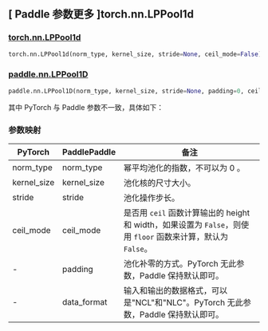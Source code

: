 ## [ Paddle 参数更多 ]torch.nn.LPPool1d

### [torch.nn.LPPool1d](https://pytorch.org/docs/stable/generated/torch.nn.LPPool1d.html#lppool1d)

```python
torch.nn.LPPool1d(norm_type, kernel_size, stride=None, ceil_mode=False)
```

### [paddle.nn.LPPool1D](https://www.paddlepaddle.org.cn/documentation/docs/zh/develop/api/paddle/nn/LPPool1D_cn.html#lppool1d)
```python
paddle.nn.LPPool1D(norm_type, kernel_size, stride=None, padding=0, ceil_mode=False, data_format='NCL', name=None)
```

其中 PyTorch 与 Paddle 参数不一致，具体如下：

### 参数映射

| PyTorch       | PaddlePaddle | 备注                                                   |
| ------------- | ------------ | ------------------------------------------------------ |
| norm_type     | norm_type    | 幂平均池化的指数，不可以为 0 。 |
| kernel_size   | kernel_size  | 池化核的尺寸大小。|
| stride        | stride       | 池化操作步长。|
| ceil_mode     | ceil_mode    | 是否用 `ceil` 函数计算输出的 height 和 width，如果设置为 `False`，则使用 `floor` 函数来计算，默认为 `False`。|
| -             | padding      | 池化补零的方式。PyTorch 无此参数，Paddle 保持默认即可。|
| -             | data_format  | 输入和输出的数据格式，可以是"NCL"和"NLC"。PyTorch 无此参数，Paddle 保持默认即可。|

